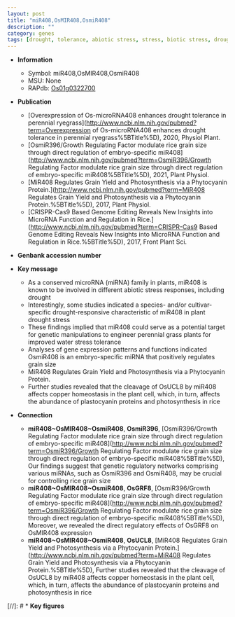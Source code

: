 ```yaml
---
layout: post
title: "miR408,OsMIR408,OsmiR408"
description: ""
category: genes
tags: [drought, tolerance, abiotic stress, stress, biotic stress, drought stress, stress tolerance, stress response, ER stress, grain, grain size, photosynthesis, grain yield, yield, homeostasis, copper]
---
```


* **Information**  
    + Symbol: miR408,OsMIR408,OsmiR408  
    + MSU: None  
    + RAPdb: [Os01g0322700](https://rapdb.dna.affrc.go.jp/locus/?name=Os01g0322700)  

* **Publication**  
    + [Overexpression of Os-microRNA408 enhances drought tolerance in perennial ryegrass](http://www.ncbi.nlm.nih.gov/pubmed?term=Overexpression of Os-microRNA408 enhances drought tolerance in perennial ryegrass%5BTitle%5D), 2020, Physiol Plant.
    + [OsmiR396/Growth Regulating Factor modulate rice grain size through direct regulation of embryo-specific miR408](http://www.ncbi.nlm.nih.gov/pubmed?term=OsmiR396/Growth Regulating Factor modulate rice grain size through direct regulation of embryo-specific miR408%5BTitle%5D), 2021, Plant Physiol.
    + [MiR408 Regulates Grain Yield and Photosynthesis via a Phytocyanin Protein.](http://www.ncbi.nlm.nih.gov/pubmed?term=MiR408 Regulates Grain Yield and Photosynthesis via a Phytocyanin Protein.%5BTitle%5D), 2017, Plant Physiol.
    + [CRISPR-Cas9 Based Genome Editing Reveals New Insights into MicroRNA Function and Regulation in Rice.](http://www.ncbi.nlm.nih.gov/pubmed?term=CRISPR-Cas9 Based Genome Editing Reveals New Insights into MicroRNA Function and Regulation in Rice.%5BTitle%5D), 2017, Front Plant Sci.

* **Genbank accession number**  

* **Key message**  
    + As a conserved microRNA (miRNA) family in plants, miR408 is known to be involved in different abiotic stress responses, including drought
    + Interestingly, some studies indicated a species- and/or cultivar-specific drought-responsive characteristic of miR408 in plant drought stress
    + These findings implied that miR408 could serve as a potential target for genetic manipulations to engineer perennial grass plants for improved water stress tolerance
    + Analyses of gene expression patterns and functions indicated OsmiR408 is an embryo-specific miRNA that positively regulates grain size
    + MiR408 Regulates Grain Yield and Photosynthesis via a Phytocyanin Protein.
    + Further studies revealed that the cleavage of OsUCL8 by miR408 affects copper homeostasis in the plant cell, which, in turn, affects the abundance of plastocyanin proteins and photosynthesis in rice

* **Connection**  
    + __miR408~OsMIR408~OsmiR408__, __OsmiR396__, [OsmiR396/Growth Regulating Factor modulate rice grain size through direct regulation of embryo-specific miR408](http://www.ncbi.nlm.nih.gov/pubmed?term=OsmiR396/Growth Regulating Factor modulate rice grain size through direct regulation of embryo-specific miR408%5BTitle%5D),  Our findings suggest that genetic regulatory networks comprising various miRNAs, such as OsmiR396 and OsmiR408, may be crucial for controlling rice grain size
    + __miR408~OsMIR408~OsmiR408__, __OsGRF8__, [OsmiR396/Growth Regulating Factor modulate rice grain size through direct regulation of embryo-specific miR408](http://www.ncbi.nlm.nih.gov/pubmed?term=OsmiR396/Growth Regulating Factor modulate rice grain size through direct regulation of embryo-specific miR408%5BTitle%5D),  Moreover, we revealed the direct regulatory effects of OsGRF8 on OsMIR408 expression
    + __miR408~OsMIR408~OsmiR408__, __OsUCL8__, [MiR408 Regulates Grain Yield and Photosynthesis via a Phytocyanin Protein.](http://www.ncbi.nlm.nih.gov/pubmed?term=MiR408 Regulates Grain Yield and Photosynthesis via a Phytocyanin Protein.%5BTitle%5D),  Further studies revealed that the cleavage of OsUCL8 by miR408 affects copper homeostasis in the plant cell, which, in turn, affects the abundance of plastocyanin proteins and photosynthesis in rice

[//]: # * **Key figures**  


